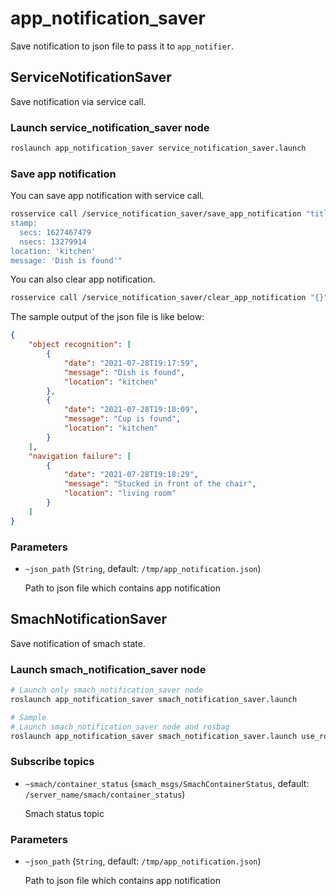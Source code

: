 # app_notification_saver

Save notification to json file to pass it to `app_notifier`.

## ServiceNotificationSaver

Save notification via service call.

### Launch service_notification_saver node

```bash
roslaunch app_notification_saver service_notification_saver.launch
```

### Save app notification

You can save app notification with service call.

```bash
rosservice call /service_notification_saver/save_app_notification "title: 'object recognition'
stamp:
  secs: 1627467479
  nsecs: 13279914
location: 'kitchen'
message: 'Dish is found'"
```

You can also clear app notification.

```bash
rosservice call /service_notification_saver/clear_app_notification "{}"
```

The sample output of the json file is like below:

```json
{
    "object recognition": [
        {
            "date": "2021-07-28T19:17:59",
            "message": "Dish is found",
            "location": "kitchen"
        },
        {
            "date": "2021-07-28T19:18:09",
            "message": "Cup is found",
            "location": "kitchen"
        }
    ],
    "navigation failure": [
        {
            "date": "2021-07-28T19:18:29",
            "message": "Stucked in front of the chair",
            "location": "living room"
        }
    ]
}
```

### Parameters

- `~json_path` (`String`, default: `/tmp/app_notification.json`)

  Path to json file which contains app notification

## SmachNotificationSaver

Save notification of smach state.

### Launch smach_notification_saver node

```bash
# Launch only smach_notification_saver node
roslaunch app_notification_saver smach_notification_saver.launch

# Sample
# Launch smach_notification_saver node and rosbag
roslaunch app_notification_saver smach_notification_saver.launch use_rosbag:=true --screen
```

### Subscribe topics

- `~smach/container_status` (`smach_msgs/SmachContainerStatus`, default: `/server_name/smach/container_status`)

  Smach status topic

### Parameters

- `~json_path` (`String`, default: `/tmp/app_notification.json`)

  Path to json file which contains app notification
